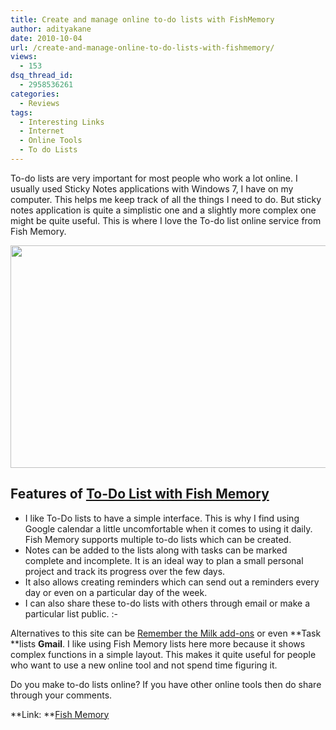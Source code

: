 ```yaml
---
title: Create and manage online to-do lists with FishMemory
author: adityakane
date: 2010-10-04
url: /create-and-manage-online-to-do-lists-with-fishmemory/
views:
  - 153
dsq_thread_id:
  - 2958536261
categories:
  - Reviews
tags:
  - Interesting Links
  - Internet
  - Online Tools
  - To do Lists
---
```

To-do lists are very important for most people who work a lot online. I usually used Sticky Notes applications with Windows 7, I have on my computer. This helps me keep track of all the things I need to do. But sticky notes application is quite a simplistic one and a slightly more complex one might be quite useful. This is where I love the To-do list online service from Fish Memory.

<a rel="attachment wp-att-30558" href="http://devilsworkshop.org/create-and-manage-online-to-do-lists-with-fishmemory/fishmemory_todo_list-png/"><img class="alignnone size-full wp-image-30558" title="Fishmemory_todo_list.png" src="http://cdn.devilsworkshop.org/files/2010/10/Fishmemory_todo_list.png" alt="" width="550" height="356" /></a>

## Features of <a href="http://www.fishmemory.net" onclick="_gaq.push(['_trackEvent', 'outbound-article', 'http://www.fishmemory.net', 'To-Do List with Fish Memory']);" >To-Do List with Fish Memory</a>

  * I like To-Do lists to have a simple interface. This is why I find using Google calendar a little uncomfortable when it comes to using it daily. Fish Memory supports multiple to-do lists which can be created.
  * Notes can be added to the lists along with tasks can be marked complete and incomplete. It is an ideal way to plan a small personal project and track its progress over the few days.
  * It also allows creating reminders which can send out a reminders every day or even on a particular day of the week.
  * I can also share these to-do lists with others through email or make a particular list public. <img src="http://devilsworkshop.org/wp-includes/images/smilies/simple-smile.png" alt=":-)" class="wp-smiley" style="height: 1em; max-height: 1em;" />

Alternatives to this site can be [Remember the Milk add-ons][1] or even **Task **lists **Gmail**. I like using Fish Memory lists here more because it shows complex functions in a simple layout. This makes it quite useful for people who want to use a new online tool and not spend time figuring it.

Do you make to-do lists online? If you have other online tools then do share through your comments.

**Link: **<a href="http://www.fishmemory.net" onclick="_gaq.push(['_trackEvent', 'outbound-article', 'http://www.fishmemory.net', 'Fish Memory']);" >Fish Memory</a>

 [1]: http://devilsworkshop.org/chromemilk-task-management-tool-for-google-chrome/
